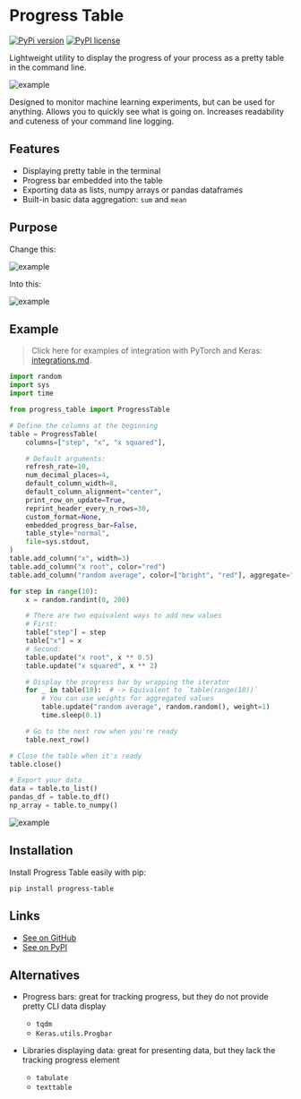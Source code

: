 # Progress Table

[![PyPi version](https://img.shields.io/badge/dynamic/json?label=latest&query=info.version&url=https%3A%2F%2Fpypi.org%2Fpypi%2Fprogress-table%2Fjson)](https://pypi.org/project/progress-table)
[![PyPI license](https://img.shields.io/badge/dynamic/json?label=license&query=info.license&url=https%3A%2F%2Fpypi.org%2Fpypi%2Fprogress-table%2Fjson)](https://pypi.org/project/progress-table)

Lightweight utility to display the progress of your process as a pretty table in the command line.

![example](https://github.com/gahaalt/progress-table/blob/main/images/progress-table-example.png?raw=true)

Designed to monitor machine learning experiments, but can be used for anything.
Allows you to quickly see what is going on.
Increases readability and cuteness of your command line logging.

## Features

* Displaying pretty table in the terminal
* Progress bar embedded into the table
* Exporting data as lists, numpy arrays or pandas dataframes
* Built-in basic data aggregation: `sum` and `mean`

## Purpose

Change this:

![example](https://github.com/gahaalt/progress-table/blob/main/images/progress-before3.gif?raw=true)

Into this:

![example](https://github.com/gahaalt/progress-table/blob/main/images/progress-after4.gif?raw=true)

## Example

> Click here for examples of integration with PyTorch and Keras:
> [integrations.md](https://github.com/gahaalt/progress-table/blob/main/integrations.md).

```python
import random
import sys
import time

from progress_table import ProgressTable

# Define the columns at the beginning
table = ProgressTable(
    columns=["step", "x", "x squared"],

    # Default arguments:
    refresh_rate=10,
    num_decimal_places=4,
    default_column_width=8,
    default_column_alignment="center",
    print_row_on_update=True,
    reprint_header_every_n_rows=30,
    custom_format=None,
    embedded_progress_bar=False,
    table_style="normal",
    file=sys.stdout,
)
table.add_column("x", width=3)
table.add_column("x root", color="red")
table.add_column("random average", color=["bright", "red"], aggregate="mean")

for step in range(10):
    x = random.randint(0, 200)

    # There are two equivalent ways to add new values
    # First:
    table["step"] = step
    table["x"] = x
    # Second:
    table.update("x root", x ** 0.5)
    table.update("x squared", x ** 2)

    # Display the progress bar by wrapping the iterator
    for _ in table(10):  # -> Equivalent to `table(range(10))`
        # You can use weights for aggregated values
        table.update("random average", random.random(), weight=1)
        time.sleep(0.1)

    # Go to the next row when you're ready
    table.next_row()

# Close the table when it's ready
table.close()

# Export your data
data = table.to_list()
pandas_df = table.to_df()
np_array = table.to_numpy()
```

![example](https://github.com/gahaalt/progress-table/blob/main/images/example-output4.gif?raw=true)

## Installation

Install Progress Table easily with pip:

```
pip install progress-table
```

## Links

* [See on GitHub](https://github.com/gahaalt/progress-table)
* [See on PyPI](https://pypi.org/project/progress-table)

## Alternatives

* Progress bars: great for tracking progress, but they do not provide pretty CLI data display
    * `tqdm`
    * `Keras.utils.Progbar`

* Libraries displaying data: great for presenting data, but they lack the tracking progress element
    * `tabulate`
    * `texttable`
